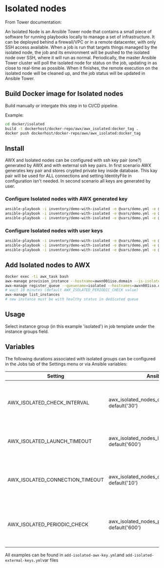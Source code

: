 # Isolated nodes

From Tower documentation:

An Isolated Node is an Ansible Tower node that contains a small piece of software for running playbooks locally to manage a set of infrastructure. It can be deployed behind a firewall/VPC or in a remote datacenter, with only SSH access available. When a job is run that targets things managed by the isolated node, the job and its environment will be pushed to the isolated node over SSH, where it will run as normal. Periodically, the master Ansible Tower cluster will poll the isolated node for status on the job, updating in as close to real-time as possible. When it finishes, the remote execution on the isolated node will be cleaned up, and the job status will be updated in Ansible Tower.

## Build Docker image for Isolated nodes

Build manually or intergate this step in to CI/CD pipeline.

Example:

```bash
cd docker/isolated
build -t dockerhost/docker-repo/awx/awx_isolated:docker_tag .
docker push dockerhost/docker-repo/awx/awx_isolated:docker_tag
```

## Install

AWX and Isolated nodes can be configured with ssh key pair (one?) generated by AWX and with external ssh key pairs. In first scenario AWX generates key pair and stores crypted private key inside database. This kay pair will be used for ALL connections and setting IdentityFile in configuration isn't needed. In second scenario all keys are generated by user.

### Configure Isolated nodes with AWX generated key

```bash
ansible-playbook -i inventory/demo-with-isolated -e @vars/demo.yml -e @vars/add-isolated-awx-key.yml --tags base awx.yml --limit awx_instance_group_isolated_group_one,awx_instance_group_isolated_group_two
ansible-playbook -i inventory/demo-with-isolated -e @vars/demo.yml -e @vars/add-isolated-awx-key.yml -e task=setup --tags awx,isolated awx.yml
ansible-playbook -i inventory/demo-with-isolated -e @vars/demo.yml -e @vars/add-isolated-awx-key.yml --tags awx,isolated awx.yml
```

### Configure Isolated nodes with user keys

```bash
ansible-playbook -i inventory/demo-with-isolated -e @vars/demo.yml -e @vars/add-isolated-extermal-keys.yml --tags base awx.yml --limit awx_instance_group_isolated_group_one,awx_instance_group_isolated_group_two
ansible-playbook -i inventory/demo-with-isolated -e @vars/demo.yml -e @vars/add-isolated-extermal-keys.yml -e task=setup --tags awx,isolated awx.yml
ansible-playbook -i inventory/demo-with-isolated -e @vars/demo.yml -e @vars/add-isolated-extermal-keys.yml --tags awx,isolated awx.yml
```

## Add Isolated nodes to AWX

```bash
docker exec -ti awx_task bash
awx-manage provision_instance --hostname=awxn001iso.domain --is-isolated
awx-manage register_queue --queuename=isolated --hostnames=awxn001iso.domain --controller=tower
# wait 10 minutes (default AWX_ISOLATED_PERIODIC_CHECK value)
awx-manage list_instances
# new instance must be with healthy status in dedicated queue
```

## Usage

Select instance group (in this example 'isolated') in job template under the instance groups field.

## Variables

The following durations associated with isolated groups can be configured in the Jobs tab of the Settings menu or via Ansible variables:

|Setting|Ansible|Description|
|---|---|---|
|AWX_ISOLATED_CHECK_INTERVAL|awx_isolated_nodes_check_interval default('30')|The number of seconds to sleep between status checks for jobs running on isolated nodes|
|AWX_ISOLATED_LAUNCH_TIMEOUT|awx_isolated_nodes_launch_timeout default('600')|The timeout (in seconds) for launching jobs on isolated nodes|
|AWX_ISOLATED_CONNECTION_TIMEOUT|awx_isolated_nodes_connection_timeout default('10')|Ansible connection timeout (in seconds) for communicating with isolated instances|
|AWX_ISOLATED_PERIODIC_CHECK|awx_isolated_nodes_periodic_check default('600')|The time (in seconds) between the periodic isolated heartbeat status check|

All examples can be found in `add-isolated-awx-key.yml`and `add-isolated-extermal-keys.yml`var files

